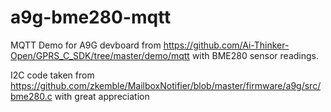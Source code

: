# a9g-bme280-mqtt

MQTT Demo for A9G devboard from https://github.com/Ai-Thinker-Open/GPRS_C_SDK/tree/master/demo/mqtt
with BME280 sensor readings.

I2C code taken from https://github.com/zkemble/MailboxNotifier/blob/master/firmware/a9g/src/bme280.c with great appreciation
